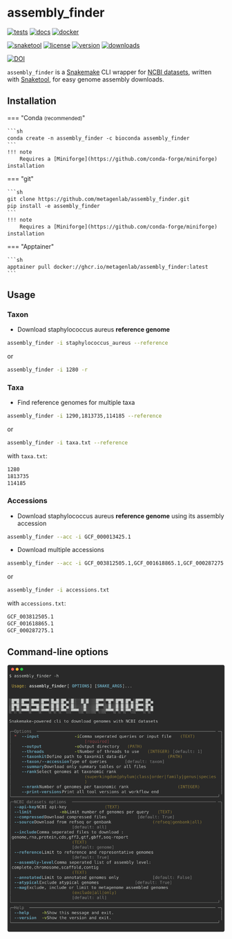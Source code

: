 # assembly_finder
[![tests](https://github.com/metagenlab/assembly_finder/actions/workflows/unit-tests.yml/badge.svg)](https://github.com/metagenlab/assembly_finder/actions/workflows/unit-tests.yml)
[![docs](https://github.com/metagenlab/assembly_finder/actions/workflows/build-docs.yml/badge.svg)](https://github.com/metagenlab/assembly_finder/actions/workflows/build-docs.yml)
[![docker](https://github.com/metagenlab/assembly_finder/actions/workflows/docker-publish.yml/badge.svg)](https://github.com/metagenlab/assembly_finder/actions/workflows/docker-publish.yml)

[![snaketool](https://img.shields.io/static/v1?label=CLI&message=Snaketool&color=blueviolet)](https://github.com/beardymcjohnface/Snaketool)
[![license](https://img.shields.io/github/license/metagenlab/assembly_finder.svg)](https://github.com/metagenlab/assembly_finder/blob/main/LICENSE)
[![version](https://img.shields.io/conda/vn/bioconda/assembly_finder)](http://bioconda.github.io/recipes/assembly_finder/README.html)
[![downloads](https://img.shields.io/conda/dn/bioconda/assembly_finder)](https://anaconda.org/bioconda/assembly_finder)

[![DOI](https://zenodo.org/badge/DOI/10.5281/zenodo.13353494.svg)](https://zenodo.org/doi/10.5281/zenodo.13353494)

`assembly_finder` is a [Snakemake](https://github.com/snakemake/snakemake) CLI wrapper for [NCBI datasets](https://github.com/ncbi/datasets), written with [Snaketool](https://github.com/beardymcjohnface/Snaketool), for easy genome assembly downloads.

## Installation

=== "Conda <small>(recommended)</small>" 

    ```sh
    conda create -n assembly_finder -c bioconda assembly_finder
    ```
    !!! note
        Requires a [Miniforge](https://github.com/conda-forge/miniforge) installation
    
=== "git" 

    ```sh
    git clone https://github.com/metagenlab/assembly_finder.git
    pip install -e assembly_finder
    ```
    !!! note
        Requires a [Miniforge](https://github.com/conda-forge/miniforge) installation

=== "Apptainer" 

    ```sh
    apptainer pull docker://ghcr.io/metagenlab/assembly_finder:latest
    ```

## Usage 
### Taxon

* Download staphylococcus aureus **reference genome**

```sh
assembly_finder -i staphylococcus_aureus --reference
```

or 

```sh
assembly_finder -i 1280 -r
```

### Taxa

* Find reference genomes for multiple taxa

```sh
assembly_finder -i 1290,1813735,114185 --reference
```

or 

```sh
assembly_finder -i taxa.txt --reference
```

with `taxa.txt`:

```
1280
1813735
114185
```

### Accessions


* Download staphylococcus aureus **reference genome** using its assembly accession

```sh
assembly_finder --acc -i GCF_000013425.1
```

* Download multiple accessions

```sh
assembly_finder --acc -i GCF_003812505.1,GCF_001618865.1,GCF_000287275.1  
```
or

```sh
assembly_finder -i accessions.txt 
```
with `accessions.txt`:

```
GCF_003812505.1
GCF_001618865.1
GCF_000287275.1
```


## Command-line options

![`assembly_finder -h`](images/af-help.svg)